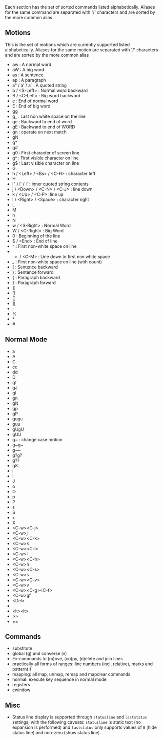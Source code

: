 Each section has the set of sorted commands listed alphabetically. Aliases for the same command are separated with '/' characters and are sorted by the more common alias

## Motions

This is the set of motions which are currently supported listed alphabetically. Aliases for the same motion are separated with '/' characters and are sorted by the more common alias

- aw : A normal word
- aW : A big word
- as : A sentence 
- ap : A paragraph 
- a" / a' / a` : A quoted string
- b / &lt;S-Left&gt; : Normal word backward
- B / &lt;C-Left&gt; : Big word backward  
- e : End of normal word
- E : End of big word 
- gg
- g_ : Last non white space on the line 
- ge : Backward to end of word
- gE : Backward to end of WORD
- gn : operate on next match
- gN
- g* 
- g# 
- g0 : First character of screen line
- g^ : First visible character on line
- g$ : Last visible character on line
- G 
- h / &lt;Left&gt; / &lt;Bs&gt; / &lt;C-H&gt; : character left
- H
- i" / i' / i` : inner quoted string contents
- j / &lt;Down&gt; / &lt;C-N&gt; / &lt;C-J&gt; : line down
- k / &lt;Up&gt; / &lt;C-P&gt;: line up
- l / &lt;Right&gt; / &lt;Space&gt; : character right
- L
- M
- n
- N
- w / &lt;S-Right&gt; : Normal Word 
- W / &lt;C-Right&gt; : Big Word
- 0 : Beginning of the line
- $ / &lt;End&gt; : End of line 
- ^ : First non-white space on line
- + / &lt;C-M&gt; : Line down to first non white space
- _ : First non-white space on line (with count)
- ( : Sentence backward 
- ) : Sentence forward 
- { : Paragraph backward
- } : Paragraph forward
- ]]
- [[
- []
- ][
- ; 
- %
- \* 
- \# 

## Normal Mode 

- a
- A
- C
- cc
- dd
- D
- gf
- gJ
- gI
- gn
- gN
- gp
- gP
- gugu
- guu
- gUgU
- gUU
- g~ : change case motion
- g~g~
- g~~
- g?g?
- g??
- g8
- i
- I
- J
- o
- O
- p
- P
- s
- S
- x
- X
- &lt;C-w&gt;&lt;C-j&gt;
- &lt;C-w&gt;j
- &lt;C-w&gt;&lt;C-k&gt;
- &lt;C-w&gt;k
- &lt;C-w&gt;&lt;C-l&gt;
- &lt;C-w&gt;l
- &lt;C-w&gt;&lt;C-h&gt;
- &lt;C-w&gt;h
- &lt;C-w&gt;&lt;C-s&gt;
- &lt;C-w&gt;s
- &lt;C-w&gt;&lt;C-v&gt;
- &lt;C-w&gt;v
- &lt;C-w&gt;&lt;C-g&gt;&lt;C-f&gt;
- &lt;C-w&gt;gf
- &lt;Del&gt;
- .
- &lt;lt&gt;&lt;lt&gt;
- &gt;&gt;
- ==

## Commands

- substitute
- global (g) and converse (v)
- Ex-commands to (m)ove, (co)py, (d)elete and join lines
- practically all forms of ranges: line numbers (incl. relative), marks and pattern(!)
- mapping: all map, unmap, remap and mapclear commands
- normal: execute key sequence in normal mode
- registers
- cwindow

## Misc

- Status line display is supported through `statusline` and `laststatus` settings, with the following caveats: `statusline` is static text (no expansion is performed) and `laststatus` only supports values of `0` (hide status line) and non-zero (show status line).








